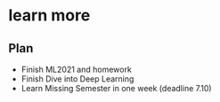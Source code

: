 # learn more 

## Plan

- Finish ML2021 and homework 
- Finish Dive into Deep Learning
- Learn Missing Semester in one week (deadline 7.10)

